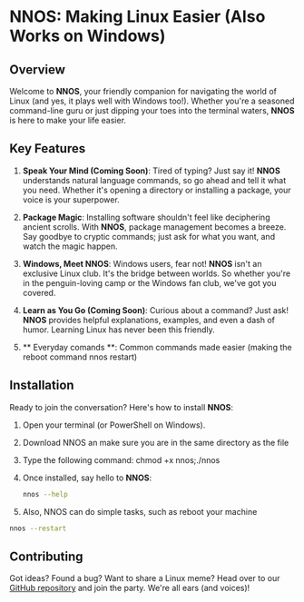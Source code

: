 # NNOS: Making Linux Easier (Also Works on Windows)

## Overview

Welcome to **NNOS**, your friendly companion for navigating the world of Linux (and yes, it plays well with Windows too!). Whether you're a seasoned command-line guru or just dipping your toes into the terminal waters, **NNOS** is here to make your life easier.

## Key Features

1. **Speak Your Mind (Coming Soon)**: Tired of typing? Just say it! **NNOS** understands natural language commands, so go ahead and tell it what you need. Whether it's opening a directory or installing a package, your voice is your superpower.

2. **Package Magic**: Installing software shouldn't feel like deciphering ancient scrolls. With **NNOS**, package management becomes a breeze. Say goodbye to cryptic commands; just ask for what you want, and watch the magic happen.

3. **Windows, Meet NNOS**: Windows users, fear not! **NNOS** isn't an exclusive Linux club. It's the bridge between worlds. So whether you're in the penguin-loving camp or the Windows fan club, we've got you covered.

4. **Learn as You Go (Coming Soon)**: Curious about a command? Just ask! **NNOS** provides helpful explanations, examples, and even a dash of humor. Learning Linux has never been this friendly.
5. ** Everyday comands **: Common commands  made easier (making the reboot command nnos restart)
## Installation

Ready to join the conversation? Here's how to install **NNOS**:

1. Open your terminal (or PowerShell on Windows).
2. Download NNOS an make sure you are in the same directory as the file
3. Type the following command:
chmod +x nnos;./nnos
4. Once installed, say hello to **NNOS**:

   ```bash
   nnos --help
   ```
5. Also, NNOS can do simple tasks, such as reboot your machine

```bash
nnos --restart
```

## Contributing

Got ideas? Found a bug? Want to share a Linux meme? Head over to our [GitHub repository](https://github.com/natuworkguy/NNOS) and join the party. We're all ears (and voices)!
